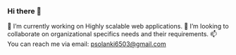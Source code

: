 ### Hi there 👋
🔭 I’m currently working on Highly scalable web applications.
👯 I’m looking to collaborate on organizational specifics needs and their requirements.
 📫 You can reach me via email: psolanki6503@gmail.com
 

<!--
**praveensolanki1/praveensolanki1** is a ✨ _special_ ✨ repository because its `README.md` (this file) appears on your GitHub profile.

Here are some ideas to get you started:

- 🔭 I’m currently working on ...
- 🌱 I’m currently learning ...
- 👯 I’m looking to collaborate on ...
- 🤔 I’m looking for help with ...
- 💬 Ask me about ...
- 📫 How to reach me: ...
- 😄 Pronouns: ...
- ⚡ Fun fact: ...
-->
